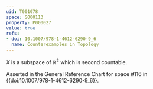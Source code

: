 ```yaml
---
uid: T001078
space: S000113
property: P000027
value: true
refs:
- doi: 10.1007/978-1-4612-6290-9_6
  name: Counterexamples in Topology
---
```


$X$ is a subspace of $\mathbb{R}^2$ which is second countable.

Asserted in the General Reference Chart for space #116 in
{{doi:10.1007/978-1-4612-6290-9_6}}.
